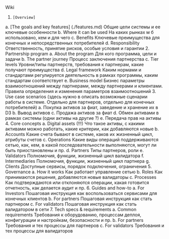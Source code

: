 Wiki
1.     [Overview]
a.     [The goals and key features] (./features.md)
Общие цели системы и ее ключевые особенности
b.     Where it can be used
На каких рынках м б использовано, кем и для чего
c.      Benefits
Ключевые преимущества для конечных и непосредственных потребителей
d.     Responsibility
Ответственность, принятие рисков, особые условия и гарантии
2.     Partnership program
a.     About the program
Для кого программа, цели и задачи
b.     The partner journey
Процесс заключения партнерства
c.      Tier levels
Уровни/типы партнерств, требования к партнерам, какие получают преимущества
d.     Legal framework
Каким нормами и стандартами регулируется деятельность в рамках программы, каким стандартам соответствует
e.     Business model
Бизнес параметры взаимоотношений между партнерами, между партнерами и клиентами. Правила определения и изменения параметров взаимоотношений
3. 	Use case scenarios (здесь нужно в описать возможные сценарии работы в системе. Отдельно для партнеров, отдельно для конечных потребителей)
a. 	Покупка активов за фиат, заведение и хранение их в D3
b. 	Вывод активов
c.  Продажа активов за фиат
d. 	Обмен активами в рамках системы (одни активы на другие ?)
e. 	Передача прав на активы
4.     Core concepts
a.     Digital assets (!!!)
Что такое активы, с какими активами можно работать, какие критерии, как добавляются новые
b.     Accounts
Какие счета бывают в системе, каков их жизненный цикл, атрибуты счетов
c.      Operations
Какие виды операций поддерживаются сетью, как, кем, в какой последовательности выполняются, могут ли быть приостановлены и пр.
d.     Partners
Типы партнеров, роли
e.     Validators
Полномочия, функции, жизненный цикл валидатора
f.       Intermediaries
Полномочия, функции, жизненный цикл партнера
g.     Clients
Доступные сервисы, порядок подключения, ограничения
5.     Governance
a.     How it works
Как работает управление сетью
b.     Roles
Как принимаются решения, добавляются новые валидаторы
c.      Processes
Как подтверждаются или отклоняются операции, какая готовится отчетность, как делается аудит и пр.
6.     Guides and how-to
a.     For Investors
Пошаговая инструкция как воспользоваться сервисами для конечных клиентов
b.     For partners
Пошаговая инструкция как стать партнером
c.      For validators
Пошаговая инструкция как стать валидатором в сети
7.     Tech specs & requirements
a.     Common requirements
Требования к оборудованию, процессам деплоя, конфигурации и настройкам, безопасности и пр.
b.     For partners
Требования и тех процессы для партнеров
c.      For validators
Требования и тех процессы для валидаторов
 

